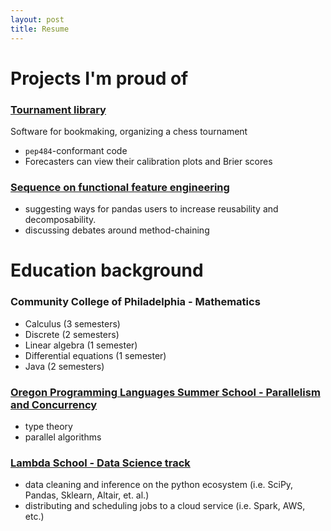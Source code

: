 ```yaml
---
layout: post
title: Resume
---
```

# Projects I'm proud of

### [Tournament library](https://github.com/quinn-dougherty/tournament)
Software for bookmaking, organizing a chess tournament
- `pep484`-conformant code
- Forecasters can view their calibration plots and Brier scores

### [Sequence on functional feature engineering](https://medium.com/@quinn.dougherty92)
- suggesting ways for pandas users to increase reusability and decomposability. 
- discussing debates around method-chaining

# Education background
### Community College of Philadelphia - Mathematics
- Calculus (3 semesters)
- Discrete (2 semesters)
- Linear algebra (1 semester)
- Differential equations (1 semester)
- Java (2 semesters)
### [Oregon Programming Languages Summer School - Parallelism and Concurrency](https://www.cs.uoregon.edu/research/summerschool/summer18/)
- type theory
- parallel algorithms
### [Lambda School - Data Science track](https://lambdaschool.com/courses/data-science/)
- data cleaning and inference on the python ecosystem (i.e. SciPy, Pandas, Sklearn, Altair, et. al.)
- distributing and scheduling jobs to a cloud service (i.e. Spark, AWS, etc.) 
